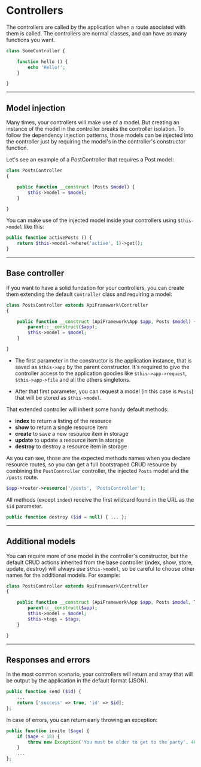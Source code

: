 # Controllers

The controllers are called by the application when a route asociated with them is called. The controllers are normal classes, and can have as many functions you want.

```php
class SomeController {

    function hello () {
        echo 'Hello!';
    }

}
```

---

## Model injection

Many times, your controllers will make use of a model. But creating an instance of the model in the controller breaks the controller isolation. To follow the dependency injection patterns, those models can be injected into the controller just by requiring the model's in the controller's constructor function.

Let's see an example of a PostController that requires a Post model:

```php
class PostsController
{

    public function __construct (Posts $model) {
        $this->model = $model;
    }

}
```

You can make use of the injected model inside your controllers using `$this->model` like this:

```php
public function activePosts () {
    return $this->model->where('active', 1)->get();
}
```

---

## Base controller

If you want to have a solid fundation for your controllers, you can create them extending the default `Controller` class and requiring a model:

```php
class PostsController extends ApiFramework\Controller
{

    public function __construct (ApiFramework\App $app, Posts $model) {
        parent::__construct($app);
        $this->model = $model;
    }

}
```

- The first parameter in the constructor is the application instance, that is saved as `$this->app` by the parent constructor. It's required to give the controller access to the application goodies like `$this->app->request`, `$this->app->file` and all the others singletons.

- After that first parameter, you can request a model (in this case is `Posts`) that will be stored as `$this->model`.

That extended controller will inherit some handy default methods:

- **index** to return a listing of the resource
- **show** to return a single resource item
- **create** to save a new resource item in storage
- **update** to update a resource item in storage
- **destroy** to destroy a resource item in storage

As you can see, those are the expected methods names when you declare resource routes, so you can get a full bootstraped CRUD resource by combining the `PostController` controller, the injected `Posts` model and the `/posts` route.

```php
$app->router->resource('/posts', 'PostsController');
```

All methods (except `index`) receive the first wildcard found in the URL as the `$id` parameter.

```php
public function destroy ($id = null) { ... };
```

---

## Additional models

You can require more of one model in the controller's constructor, but the default CRUD actions inherited from the base controller (index, show, store, update, destroy) will always use `$this->model`, so be careful to choose other names for the additional models. For example:

```php
class PostsController extends ApiFramework\Controller
{

    public function __construct (ApiFramework\App $app, Posts $model, Tags $tags) {
        parent::__construct($app);
        $this->model = $model;
        $this->tags = $tags;
    }

}
```

---

## Responses and errors

In the most common scenario, your controllers will return and array that will be output by the application in the default format (JSON).

```php
public function send ($id) {
    ...
    return ['success' => true, 'id' => $id];
};
```

In case of errors, you can return early throwing an exception:

```php
public function invite ($age) {
    if ($age < 18) {
        throw new Exception('You must be older to get to the party', 401);
    }
    ...
};
```


